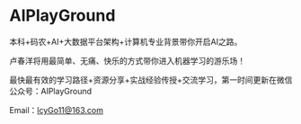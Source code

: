 # AIPlayGround
本科+码农+AI+大数据平台架构+计算机专业背景带你开启AI之路。

卢春洋将用最简单、无痛、快乐的方式带你进入机器学习的游乐场！

最快最有效的学习路径+资源分享+实战经验传授+交流学习，第一时间更新在微信公众号：AIPlayGround

Email：lcyGo11@163.com
